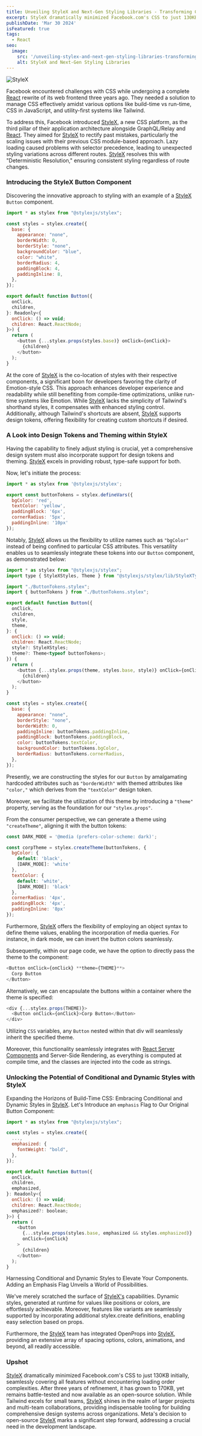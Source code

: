 ```yaml
---
title: Unveiling StyleX and Next-Gen Styling Libraries - Transforming CSS in Modern Web Dev
excerpt: StyleX dramatically minimized Facebook.com's CSS to just 130KB initially, seamlessly covering all features without encountering loading order complexities. After three years of refinement, it has grown to 170KB, yet remains battle-tested and now available as an open-source solution. While Tailwind excels for small teams, StyleX shines in the realm of larger projects and multi-team collaborations, providing indispensable tooling for building comprehensive design systems across organizations. Meta's decision to open-source StyleX marks a significant step forward...
publishDate: 'Mar 30 2024'
isFeatured: true
tags:
  - React
seo:
  image:
    src: '/unveiling-stylex-and-next-gen-styling-libraries-transforming-css-in-modern-web-dev/unveiling-stylex-and-next-gen-styling-libraries-transforming-css-in-modern-web-dev.png'
    alt: StyleX and Next-Gen Styling Libraries
---
```


![StyleX](/unveiling-stylex-and-next-gen-styling-libraries-transforming-css-in-modern-web-dev/unveiling-stylex-and-next-gen-styling-libraries-transforming-css-in-modern-web-dev.png)

Facebook encountered challenges with CSS while undergoing a complete <a href="https://react.dev/" target="_blank">React</a> rewrite of its web frontend three years ago. They needed a solution to manage CSS effectively amidst various options like build-time vs run-time, CSS in JavaScript, and utility-first systems like Tailwind.

To address this, Facebook introduced <a href="https://stylexjs.com/" target="_blank">StyleX</a>, a new CSS platform, as the third pillar of their application architecture alongside GraphQL/Relay and <a href="https://react.dev/" target="_blank">React</a>. They aimed for <a href="https://stylexjs.com/" target="_blank">StyleX</a> to rectify past mistakes, particularly the scaling issues with their previous CSS module-based approach. Lazy loading caused problems with selector precedence, leading to unexpected styling variations across different routes. <a href="https://stylexjs.com/" target="_blank">StyleX</a> resolves this with "Deterministic Resolution," ensuring consistent styling regardless of route changes.

### Introducing the StyleX Button Component

Discovering the innovative approach to styling with an example of a <a href="https://stylexjs.com/" target="_blank">StyleX</a> `Button` component.

```javascript
import * as stylex from "@stylexjs/stylex";

const styles = stylex.create({
  base: {
    appearance: "none",
    borderWidth: 0,
    borderStyle: "none",
    backgroundColor: "blue",
    color: "white",
    borderRadius: 4,
    paddingBlock: 4,
    paddingInline: 8,
  },
});

export default function Button({
  onClick,
  children,
}: Readonly<{
  onClick: () => void;
  children: React.ReactNode;
}>) {
  return (
    <button {...stylex.props(styles.base)} onClick={onClick}>
      {children}
    </button>
  );
}
```

At the core of <a href="https://stylexjs.com/" target="_blank">StyleX</a> is the co-location of styles with their respective components, a significant boon for developers favoring the clarity of Emotion-style CSS. This approach enhances developer experience and readability while still benefiting from compile-time optimizations, unlike run-time systems like Emotion. While <a href="https://stylexjs.com/" target="_blank">StyleX</a> lacks the simplicity of Tailwind's shorthand styles, it compensates with enhanced styling control. Additionally, although Tailwind's shortcuts are absent, <a href="https://stylexjs.com/" target="_blank">StyleX</a> supports design tokens, offering flexibility for creating custom shortcuts if desired.

### A Look into Design Tokens and Theming within StyleX

Having the capability to finely adjust styling is crucial, yet a comprehensive design system must also incorporate support for design tokens and theming. <a href="https://stylexjs.com/" target="_blank">StyleX</a> excels in providing robust, type-safe support for both.

Now, let's initiate the process:

```javascript
import * as stylex from '@stylexjs/stylex';

export const buttonTokens = stylex.defineVars({
  bgColor: 'red',
  textColor: 'yellow',
  paddingBlock: '6px',
  cornerRadius: '5px',
  paddingInline: '10px'
});
```

Notably, <a href="https://stylexjs.com/" target="_blank">StyleX</a> allows us the flexibility to utilize names such as `"bgColor"` instead of being confined to particular CSS attributes. This versatility enables us to seamlessly integrate these tokens into our `Button` component, as demonstrated below:

```javascript
import * as stylex from "@stylexjs/stylex";
import type { StyleXStyles, Theme } from "@stylexjs/stylex/lib/StyleXTypes";

import "./ButtonTokens.stylex";
import { buttonTokens } from "./ButtonTokens.stylex";

export default function Button({
  onClick,
  children,
  style,
  theme,
}: {
  onClick: () => void;
  children: React.ReactNode;
  style?: StyleXStyles;
  theme?: Theme<typeof buttonTokens>;
}) {
  return (
    <button {...stylex.props(theme, styles.base, style)} onClick={onClick}>
      {children}
    </button>
  );
}

const styles = stylex.create({
  base: {
    appearance: "none",
    borderStyle: "none",
    borderWidth: 0,
    paddingInline: buttonTokens.paddingInline,
    paddingBlock: buttonTokens.paddingBlock,
    color: buttonTokens.textColor,
    backgroundColor: buttonTokens.bgColor,
    borderRadius: buttonTokens.cornerRadius,
  },
});
```

Presently, we are constructing the styles for our `Button` by amalgamating hardcoded attributes such as `"borderWidth"` with themed attributes like `"color,"` which derives from the `"textColor"` design token.

Moreover, we facilitate the utilization of this theme by introducing a `"theme"` property, serving as the foundation for our `"stylex.props"`.

From the consumer perspective, we can generate a theme using `"createTheme"`, aligning it with the button tokens:

```javascript
const DARK_MODE = '@media (prefers-color-scheme: dark)';

const corpTheme = stylex.createTheme(buttonTokens, {
  bgColor: {
    default: 'black',
    [DARK_MODE]: 'white'
  },
  textColor: {
    default: 'white',
    [DARK_MODE]: 'black'
  },
  cornerRadius: '4px',
  paddingBlock: '4px',
  paddingInline: '8px'
});
```

Furthermore, <a href="https://stylexjs.com/" target="_blank">StyleX</a> offers the flexibility of employing an object syntax to define theme values, enabling the incorporation of media queries. For instance, in dark mode, we can invert the button colors seamlessly.

Subsequently, within our page code, we have the option to directly pass the theme to the component:

```javascript
<Button onClick={onClick} **theme={THEME}**>
  Corp Button
</Button>
```

Alternatively, we can encapsulate the buttons within a container where the theme is specified:

```javascript
<div {...stylex.props(THEME)}>
  <Button onClick={onClick}>Corp Button</Button>
</div>
```

Utilizing `CSS` variables, any `Button` nested within that div will seamlessly inherit the specified theme.

Moreover, this functionality seamlessly integrates with <a href="https://react.dev/blog/2023/03/22/react-labs-what-we-have-been-working-on-march-2023#react-server-components" target="_blank">React Server Components</a> and Server-Side Rendering, as everything is computed at compile time, and the classes are injected into the code as strings.

### Unlocking the Potential of Conditional and Dynamic Styles with StyleX

Expanding the Horizons of Build-Time CSS: Embracing Conditional and Dynamic Styles in <a href="https://stylexjs.com/" target="_blank">StyleX</a>. Let's Introduce an `emphasis` Flag to Our Original Button Component:

```javascript
import * as stylex from "@stylexjs/stylex";

const styles = stylex.create({
  ...,
  emphasized: {
    fontWeight: "bold",
  },
});

export default function Button({
  onClick,
  children,
  emphasized,
}: Readonly<{
  onClick: () => void;
  children: React.ReactNode;
  emphasized?: boolean;
}>) {
  return (
    <button
      {...stylex.props(styles.base, emphasized && styles.emphasized)}
      onClick={onClick}
    >
      {children}
    </button>
  );
}
```

Harnessing Conditional and Dynamic Styles to Elevate Your Components. Adding an Emphasis Flag Unveils a World of Possibilities.

We've merely scratched the surface of <a href="https://stylexjs.com/" target="_blank">StyleX's</a> capabilities. Dynamic styles, generated at runtime for values like positions or colors, are effortlessly achievable. Moreover, features like variants are seamlessly supported by incorporating additional stylex.create definitions, enabling easy selection based on props.

Furthermore, the <a href="https://stylexjs.com/" target="_blank">StyleX</a> team has integrated OpenProps into <a href="https://stylexjs.com/" target="_blank">StyleX</a>, providing an extensive array of spacing options, colors, animations, and beyond, all readily accessible.

### Upshot

<a href="https://stylexjs.com/" target="_blank">StyleX</a> dramatically minimized Facebook.com's CSS to just 130KB initially, seamlessly covering all features without encountering loading order complexities. After three years of refinement, it has grown to 170KB, yet remains battle-tested and now available as an open-source solution. While Tailwind excels for small teams, <a href="https://stylexjs.com/" target="_blank">StyleX</a> shines in the realm of larger projects and multi-team collaborations, providing indispensable tooling for building comprehensive design systems across organizations. Meta's decision to open-source <a href="https://stylexjs.com/" target="_blank">StyleX</a> marks a significant step forward, addressing a crucial need in the development landscape.

